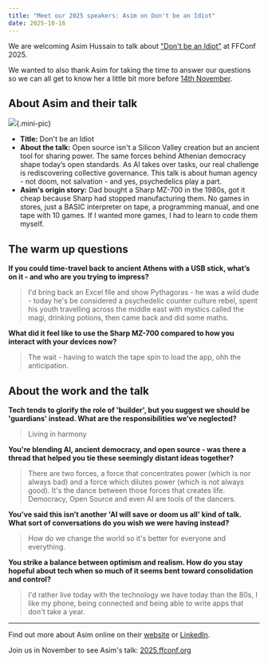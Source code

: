```yaml
---
title: "Meet our 2025 speakers: Asim on Don't be an Idiot"
date: 2025-10-16
---
```


We are welcoming Asim Hussain to talk about ["Don't be an Idiot"](https://2025.ffconf.org/asim) at FFConf 2025.

We wanted to also thank Asim for taking the time to answer our questions so we can all get to know her a little bit more before [14th November](https://2025.ffconf.org).

## About Asim and their talk

![](/images/articles/meet-speakers/2025-asim.jpg){.mini-pic}

- **Title:** Don't be an Idiot
- **About the talk:**  Open source isn't a Silicon Valley creation but an ancient tool for sharing power. The same forces behind Athenian democracy shape today’s open standards. As AI takes over tasks, our real challenge is rediscovering collective governance. This talk is about human agency - not doom, not salvation - and yes, psychedelics play a part.
- **Asim's origin story:** Dad bought a Sharp MZ-700 in the 1980s, got it cheap because Sharp had stopped manufacturing them. No games in stores, just a BASIC interpreter on tape, a programming manual, and one tape with 10 games. If I wanted more games, I had to learn to code them myself.

## The warm up questions

**If you could time-travel back to ancient Athens with a USB stick, what’s on it - and who are you trying to impress?**

> I'd bring back an Excel file and show Pythagoras - he was a wild dude - today he's be considered a psychedelic counter culture rebel, spent his youth travelling across the middle east with mystics called the magi, drinking potions, then came back and did some maths.

**What did it feel like to use the Sharp MZ-700 compared to how you interact with your devices now?**

> The wait - having to watch the tape spin to load the app, ohh the anticipation.

## About the work and the talk

**Tech tends to glorify the role of 'builder', but you suggest we should be 'guardians' instead. What are the responsibilities we’ve neglected?**

> Living in harmony

**You're blending AI, ancient democracy, and open source - was there a thread that helped you tie these seemingly distant ideas together?**

> There are two forces, a force that concentrates power (which is nor always bad) and a force which dilutes power (which is not always good). It's the dance between those forces that creates life. Democracy, Open Source and even AI are tools of the dancers.

**You've said this isn’t another 'AI will save or doom us all' kind of talk. What sort of conversations do you wish we were having instead?**

> How do we change the world so it's better for everyone and everything.

**You strike a balance between optimism and realism. How do you stay hopeful about tech when so much of it seems bent toward consolidation and control?**

> I'd rather live today with the technology we have today than the 80s, I like my phone, being connected and being able to write apps that don't take a year.

---

Find out more about Asim online on their [website](https://asim.dev/) or [LinkedIn](https://www.linkedin.com/in/jawache/).

Join us in November to see Asim's talk: [2025.ffconf.org](https://2025.ffconf.org)